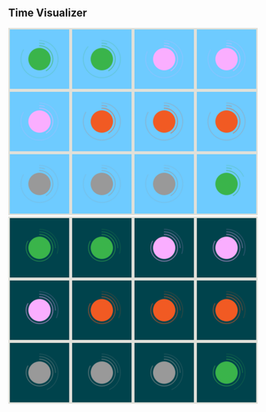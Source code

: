 ## Time Visualizer
![illustrative images](./season-dial-daytime.png)
![illustrative images](./season-dial-nighttime.png)
